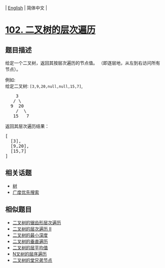 
| [English](README_EN.md) | 简体中文 |

# [102. 二叉树的层次遍历](https://leetcode-cn.com/problems/binary-tree-level-order-traversal/)

## 题目描述

<p>给定一个二叉树，返回其按层次遍历的节点值。 （即逐层地，从左到右访问所有节点）。</p>

<p>例如:<br>
给定二叉树:&nbsp;<code>[3,9,20,null,null,15,7]</code>,</p>

<pre>    3
   / \
  9  20
    /  \
   15   7
</pre>

<p>返回其层次遍历结果：</p>

<pre>[
  [3],
  [9,20],
  [15,7]
]
</pre>


## 相关话题

- [树](https://leetcode-cn.com/tag/tree)
- [广度优先搜索](https://leetcode-cn.com/tag/breadth-first-search)

## 相似题目

- [二叉树的锯齿形层次遍历](../binary-tree-zigzag-level-order-traversal/README.md)
- [二叉树的层次遍历 II](../binary-tree-level-order-traversal-ii/README.md)
- [二叉树的最小深度](../minimum-depth-of-binary-tree/README.md)
- [二叉树的垂直遍历](../binary-tree-vertical-order-traversal/README.md)
- [二叉树的层平均值](../average-of-levels-in-binary-tree/README.md)
- [N叉树的层序遍历](../n-ary-tree-level-order-traversal/README.md)
- [二叉树的堂兄弟节点](../cousins-in-binary-tree/README.md)
